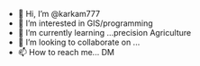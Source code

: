 - 👋 Hi, I’m @karkam777
- 👀 I’m interested in GIS/programming
- 🌱 I’m currently learning ...precision Agriculture
- 💞️ I’m looking to collaborate on ...
- 📫 How to reach me... DM

<!---
karkam777/karkam777 is a ✨ special ✨ repository because its `README.md` (this file) appears on your GitHub profile.
You can click the Preview link to take a look at your changes.
--->
